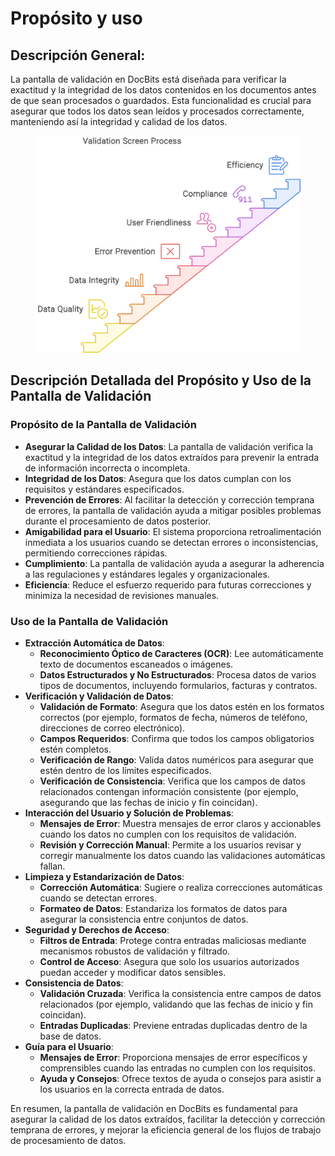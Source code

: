 # Propósito y uso

## Descripción General:

La pantalla de validación en DocBits está diseñada para verificar la exactitud y la integridad de los datos contenidos en los documentos antes de que sean procesados o guardados. Esta funcionalidad es crucial para asegurar que todos los datos sean leídos y procesados correctamente, manteniendo así la integridad y calidad de los datos.

<figure><img src="../.gitbook/assets/purpose-and-use1.svg" alt=""><figcaption></figcaption></figure>

## Descripción Detallada del Propósito y Uso de la Pantalla de Validación

### Propósito de la Pantalla de Validación

* **Asegurar la Calidad de los Datos**: La pantalla de validación verifica la exactitud y la integridad de los datos extraídos para prevenir la entrada de información incorrecta o incompleta.
* **Integridad de los Datos**: Asegura que los datos cumplan con los requisitos y estándares especificados.
* **Prevención de Errores**: Al facilitar la detección y corrección temprana de errores, la pantalla de validación ayuda a mitigar posibles problemas durante el procesamiento de datos posterior.
* **Amigabilidad para el Usuario**: El sistema proporciona retroalimentación inmediata a los usuarios cuando se detectan errores o inconsistencias, permitiendo correcciones rápidas.
* **Cumplimiento**: La pantalla de validación ayuda a asegurar la adherencia a las regulaciones y estándares legales y organizacionales.
* **Eficiencia**: Reduce el esfuerzo requerido para futuras correcciones y minimiza la necesidad de revisiones manuales.

### Uso de la Pantalla de Validación

* **Extracción Automática de Datos**:
  * **Reconocimiento Óptico de Caracteres (OCR)**: Lee automáticamente texto de documentos escaneados o imágenes.
  * **Datos Estructurados y No Estructurados**: Procesa datos de varios tipos de documentos, incluyendo formularios, facturas y contratos.
* **Verificación y Validación de Datos**:
  * **Validación de Formato**: Asegura que los datos estén en los formatos correctos (por ejemplo, formatos de fecha, números de teléfono, direcciones de correo electrónico).
  * **Campos Requeridos**: Confirma que todos los campos obligatorios estén completos.
  * **Verificación de Rango**: Valida datos numéricos para asegurar que estén dentro de los límites especificados.
  * **Verificación de Consistencia**: Verifica que los campos de datos relacionados contengan información consistente (por ejemplo, asegurando que las fechas de inicio y fin coincidan).
* **Interacción del Usuario y Solución de Problemas**:
  * **Mensajes de Error**: Muestra mensajes de error claros y accionables cuando los datos no cumplen con los requisitos de validación.
  * **Revisión y Corrección Manual**: Permite a los usuarios revisar y corregir manualmente los datos cuando las validaciones automáticas fallan.
* **Limpieza y Estandarización de Datos**:
  * **Corrección Automática**: Sugiere o realiza correcciones automáticas cuando se detectan errores.
  * **Formateo de Datos**: Estandariza los formatos de datos para asegurar la consistencia entre conjuntos de datos.
* **Seguridad y Derechos de Acceso**:
  * **Filtros de Entrada**: Protege contra entradas maliciosas mediante mecanismos robustos de validación y filtrado.
  * **Control de Acceso**: Asegura que solo los usuarios autorizados puedan acceder y modificar datos sensibles.
* **Consistencia de Datos**:
  * **Validación Cruzada**: Verifica la consistencia entre campos de datos relacionados (por ejemplo, validando que las fechas de inicio y fin coincidan).
  * **Entradas Duplicadas**: Previene entradas duplicadas dentro de la base de datos.
* **Guía para el Usuario**:
  * **Mensajes de Error**: Proporciona mensajes de error específicos y comprensibles cuando las entradas no cumplen con los requisitos.
  * **Ayuda y Consejos**: Ofrece textos de ayuda o consejos para asistir a los usuarios en la correcta entrada de datos.

En resumen, la pantalla de validación en DocBits es fundamental para asegurar la calidad de los datos extraídos, facilitar la detección y corrección temprana de errores, y mejorar la eficiencia general de los flujos de trabajo de procesamiento de datos.
